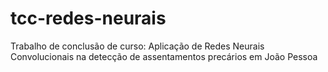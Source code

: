 # tcc-redes-neurais
Trabalho de conclusão de curso: Aplicação de Redes Neurais Convolucionais na detecção de assentamentos precários em João Pessoa
